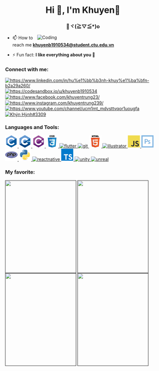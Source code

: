 <h1 align="center">Hi 👋, I'm Khuyen🦉</h1>
<h3 align="center">🎸ヾ(≧▽≦*)o</h3>
<img align="right" alt="Coding" width="400" src="https://i.ebayimg.com/images/g/LyMAAOSwf4RjJ~gG/s-l1600.jpg">

- 📫 How to reach me **khuyenb1910534@student.ctu.edu.vn**

- ⚡ Fun fact: **I like everything about you 🫵**

<h3 align="left">Connect with me:</h3>
<p align="left">
<a href="https://linkedin.com/in/https://www.linkedin.com/in/hu%e1%bb%b3nh-khuy%e1%ba%bfn-b2a29a260/" target="blank"><img align="center" src="https://raw.githubusercontent.com/rahuldkjain/github-profile-readme-generator/master/src/images/icons/Social/linked-in-alt.svg" alt="https://www.linkedin.com/in/hu%e1%bb%b3nh-khuy%e1%ba%bfn-b2a29a260/" height="30" width="40" /></a>
<a href="https://codesandbox.com/https://codesandbox.io/u/khuyenb1910534" target="blank"><img align="center" src="https://raw.githubusercontent.com/rahuldkjain/github-profile-readme-generator/master/src/images/icons/Social/codesandbox.svg" alt="https://codesandbox.io/u/khuyenb1910534" height="30" width="40" /></a>
<a href="https://fb.com/https://www.facebook.com/khuyentrung23/" target="blank"><img align="center" src="https://raw.githubusercontent.com/rahuldkjain/github-profile-readme-generator/master/src/images/icons/Social/facebook.svg" alt="https://www.facebook.com/khuyentrung23/" height="30" width="40" /></a>
<a href="https://instagram.com/https://www.instagram.com/khuyentrung239/" target="blank"><img align="center" src="https://raw.githubusercontent.com/rahuldkjain/github-profile-readme-generator/master/src/images/icons/Social/instagram.svg" alt="https://www.instagram.com/khuyentrung239/" height="30" width="40" /></a>
<a href="https://www.youtube.com/c/https://www.youtube.com/channel/ucm1mt_mdvsttvqor1uougfa" target="blank"><img align="center" src="https://raw.githubusercontent.com/rahuldkjain/github-profile-readme-generator/master/src/images/icons/Social/youtube.svg" alt="https://www.youtube.com/channel/ucm1mt_mdvsttvqor1uougfa" height="30" width="40" /></a>
<a href="https://discord.gg/Khýn Hỳnh#3309" target="blank"><img align="center" src="https://raw.githubusercontent.com/rahuldkjain/github-profile-readme-generator/master/src/images/icons/Social/discord.svg" alt="Khýn Hỳnh#3309" height="30" width="40" /></a>
</p>

<h3 align="left">Languages and Tools:</h3>
<p align="left"> <a href="https://www.cprogramming.com/" target="_blank" rel="noreferrer"> <img src="https://raw.githubusercontent.com/devicons/devicon/master/icons/c/c-original.svg" alt="c" width="40" height="40"/> </a> <a href="https://www.w3schools.com/cpp/" target="_blank" rel="noreferrer"> <img src="https://raw.githubusercontent.com/devicons/devicon/master/icons/cplusplus/cplusplus-original.svg" alt="cplusplus" width="40" height="40"/> </a> <a href="https://www.w3schools.com/cs/" target="_blank" rel="noreferrer"> <img src="https://raw.githubusercontent.com/devicons/devicon/master/icons/csharp/csharp-original.svg" alt="csharp" width="40" height="40"/> </a> <a href="https://www.w3schools.com/css/" target="_blank" rel="noreferrer"> <img src="https://raw.githubusercontent.com/devicons/devicon/master/icons/css3/css3-original-wordmark.svg" alt="css3" width="40" height="40"/> </a> <a href="https://flutter.dev" target="_blank" rel="noreferrer"> <img src="https://www.vectorlogo.zone/logos/flutterio/flutterio-icon.svg" alt="flutter" width="40" height="40"/> </a> <a href="https://git-scm.com/" target="_blank" rel="noreferrer"> <img src="https://www.vectorlogo.zone/logos/git-scm/git-scm-icon.svg" alt="git" width="40" height="40"/> </a> <a href="https://www.w3.org/html/" target="_blank" rel="noreferrer"> <img src="https://raw.githubusercontent.com/devicons/devicon/master/icons/html5/html5-original-wordmark.svg" alt="html5" width="40" height="40"/> </a> <a href="https://www.adobe.com/in/products/illustrator.html" target="_blank" rel="noreferrer"> <img src="https://www.vectorlogo.zone/logos/adobe_illustrator/adobe_illustrator-icon.svg" alt="illustrator" width="40" height="40"/> </a> <a href="https://developer.mozilla.org/en-US/docs/Web/JavaScript" target="_blank" rel="noreferrer"> <img src="https://raw.githubusercontent.com/devicons/devicon/master/icons/javascript/javascript-original.svg" alt="javascript" width="40" height="40"/> </a> <a href="https://www.photoshop.com/en" target="_blank" rel="noreferrer"> <img src="https://raw.githubusercontent.com/devicons/devicon/master/icons/photoshop/photoshop-line.svg" alt="photoshop" width="40" height="40"/> </a> <a href="https://www.php.net" target="_blank" rel="noreferrer"> <img src="https://raw.githubusercontent.com/devicons/devicon/master/icons/php/php-original.svg" alt="php" width="40" height="40"/> </a> <a href="https://www.python.org" target="_blank" rel="noreferrer"> <img src="https://raw.githubusercontent.com/devicons/devicon/master/icons/python/python-original.svg" alt="python" width="40" height="40"/> </a> <a href="https://reactnative.dev/" target="_blank" rel="noreferrer"> <img src="https://reactnative.dev/img/header_logo.svg" alt="reactnative" width="40" height="40"/> </a> <a href="https://www.typescriptlang.org/" target="_blank" rel="noreferrer"> <img src="https://raw.githubusercontent.com/devicons/devicon/master/icons/typescript/typescript-original.svg" alt="typescript" width="40" height="40"/> </a> <a href="https://unity.com/" target="_blank" rel="noreferrer"> <img src="https://www.vectorlogo.zone/logos/unity3d/unity3d-icon.svg" alt="unity" width="40" height="40"/> </a> <a href="https://unrealengine.com/" target="_blank" rel="noreferrer"> <img src="https://raw.githubusercontent.com/kenangundogan/fontisto/036b7eca71aab1bef8e6a0518f7329f13ed62f6b/icons/svg/brand/unreal-engine.svg" alt="unreal" width="40" height="40"/> </a> </p>

<p align="left">
<h3 align="left">My favorite:</h3>
<a href="" target="blank"><img align="center" src="https://scontent.fsgn5-2.fna.fbcdn.net/v/t1.15752-9/316126171_2068483990012219_4086765639934694215_n.jpg?_nc_cat=105&ccb=1-7&_nc_sid=ae9488&_nc_ohc=l_KpWR4jhTgAX-zfXnr&tn=u3_8Q0ov_yZzsqXO&_nc_ht=scontent.fsgn5-2.fna&oh=03_AdTY3XcGd4PI0ZQEWdotlEvDiP1DvIGP4n2TOdLLLEpw2A&oe=63D8CD40" alt="" height="300" width="230" /></a>
<a href="" target="blank"><img align="center" src="https://scontent.fsgn5-2.fna.fbcdn.net/v/t1.15752-9/316126171_2068483990012219_4086765639934694215_n.jpg?_nc_cat=105&ccb=1-7&_nc_sid=ae9488&_nc_ohc=l_KpWR4jhTgAX-zfXnr&tn=u3_8Q0ov_yZzsqXO&_nc_ht=scontent.fsgn5-2.fna&oh=03_AdTY3XcGd4PI0ZQEWdotlEvDiP1DvIGP4n2TOdLLLEpw2A&oe=63D8CD40" alt="" height="300" width="230" /></a>
<a href="" target="blank"><img align="center" src="https://scontent.fsgn5-2.fna.fbcdn.net/v/t1.15752-9/316126171_2068483990012219_4086765639934694215_n.jpg?_nc_cat=105&ccb=1-7&_nc_sid=ae9488&_nc_ohc=l_KpWR4jhTgAX-zfXnr&tn=u3_8Q0ov_yZzsqXO&_nc_ht=scontent.fsgn5-2.fna&oh=03_AdTY3XcGd4PI0ZQEWdotlEvDiP1DvIGP4n2TOdLLLEpw2A&oe=63D8CD40" alt="" height="300" width="230" /></a>
<a href="" target="blank"><img align="center" src="https://scontent.fsgn5-2.fna.fbcdn.net/v/t1.15752-9/316126171_2068483990012219_4086765639934694215_n.jpg?_nc_cat=105&ccb=1-7&_nc_sid=ae9488&_nc_ohc=l_KpWR4jhTgAX-zfXnr&tn=u3_8Q0ov_yZzsqXO&_nc_ht=scontent.fsgn5-2.fna&oh=03_AdTY3XcGd4PI0ZQEWdotlEvDiP1DvIGP4n2TOdLLLEpw2A&oe=63D8CD40" alt="" height="300" width="230" /></a>

</p>
